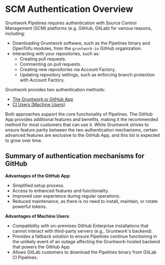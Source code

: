 # SCM Authentication Overview

Gruntwork Pipelines requires authentication with Source Control Management (SCM) platforms (e.g. GitHub, GitLab) for various reasons, including:

- Downloading Gruntwork software, such as the Pipelines binary and OpenTofu modules, from the `gruntwork-io` GitHub organization.
- Interacting with your repositories, such as:
  - Creating pull requests.
  - Commenting on pull requests.
  - Creating new repositories via Account Factory.
  - Updating repository settings, such as enforcing branch protection with Account Factory.

Gruntwork provides two authentication methods:

- [The Gruntwork.io GitHub App](/2.0/docs/pipelines/installation/viagithubapp.md)
- [CI Users (Machine Users)](/2.0/docs/pipelines/installation/viamachineusers.md)

Both approaches support the core functionality of Pipelines. The GitHub App provides additional features and benefits, making it the recommended method for most customers that can use it. While Gruntwork strives to ensure feature parity between the two authentication mechanisms, certain advanced features are exclusive to the GitHub App, and this list is expected to grow over time.

## Summary of authentication mechanisms for GitHub

**Advantages of the GitHub App**:

- Simplified setup process.
- Access to enhanced features and functionality.
- Improved user experience during regular operations.
- Reduced maintenance, as there is no need to install, maintain, or rotate powerful tokens.

**Advantages of Machine Users**:

- Compatibility with on-premises GitHub Enterprise installations that cannot interact with third-party servers (e.g., Gruntwork's backend).
- Provides a fallback solution to ensure Pipelines continue functioning in the unlikely event of an outage affecting the Gruntwork-hosted backend that powers the GitHub App.
- Allows GitLab customers to download the Pipelines binary from GitLab CI Pipelines.
